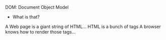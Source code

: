 DOM: Document Object Model
- What is that?

A Web page is a giant string of HTML...
HTML is a bunch of tags
A browser knows how to render those tags...
